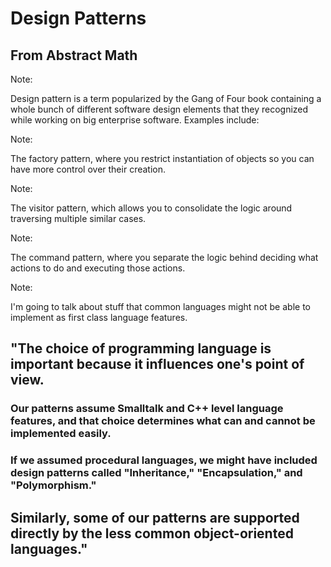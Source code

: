 # Design Patterns

## From Abstract Math


<!-- .slide: data-background="design-patterns-cover.jpg" -->

Note:

Design pattern is a term popularized by the Gang of Four book containing a
whole bunch of different software design elements that they recognized while
working on big enterprise software. Examples include:


<!-- .slide: data-background="factory-pattern.gif" -->

Note:

The factory pattern, where you restrict instantiation of objects so you can have more control over their creation.


<!-- .slide: data-background="visitor-pattern.jpg" -->

Note:

The visitor pattern, which allows you to consolidate the logic around traversing multiple similar cases.


<!-- .slide: data-background="command-pattern.gif" -->

Note:

The command pattern, where you separate the logic behind deciding what actions to do and executing those actions.


<!-- .slide: data-background="java-beans.jpg" -->

Note:

I'm going to talk about stuff that common languages might not be able to
implement as first class language features.


## "The choice of programming language is important because it influences one's point of view. 

### Our patterns assume Smalltalk and C++ level language features, and that choice determines what can and cannot be implemented easily. 
<!-- .element: class="fragment" -->


### If we assumed procedural languages, we might have included design patterns called "Inheritance," "Encapsulation," and "Polymorphism." 

## Similarly, some of our patterns are supported directly by the less common object-oriented languages."
<!-- .element: class="fragment" -->
